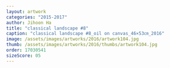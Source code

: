 ```yaml
---
layout: artwork
categories: "2015-2017"
author: Jihoon Ha
title: "classical landscape #8"
caption: "classical landscape #8_oil on canvas_46×53㎝_2016"
image: /assets/images/artworks/2016/artwork104.jpg
thumb: /assets/images/artworks/2016/thumbs/artwork104.jpg
order: 17030541
sizeScore: 05
---
```

